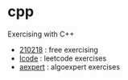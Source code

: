 # cpp

Exercising with C++

* [210218](210218) : free exercising
* [lcode](lcode) : leetcode exercises
* [aexpert](aexpert) : algoexpert exercises

